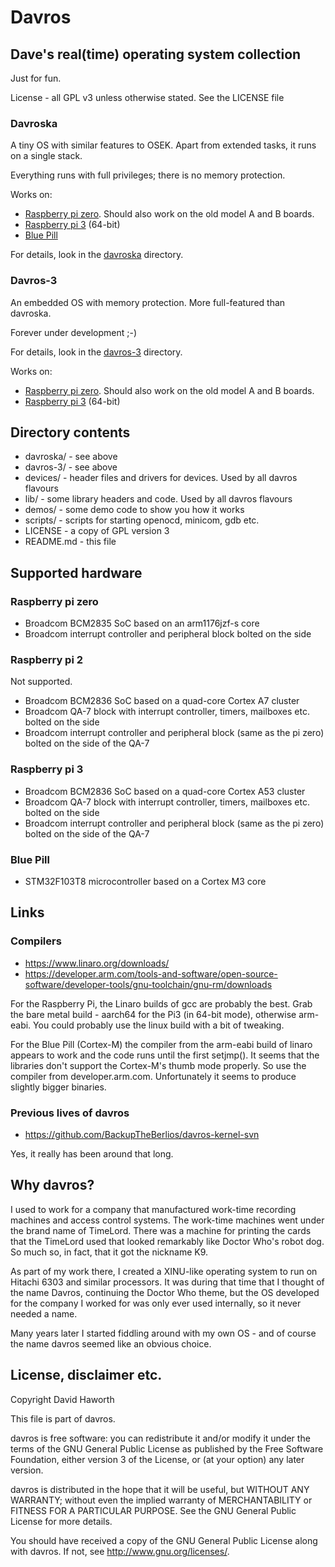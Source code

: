 # Davros

## Dave's real(time) operating system collection

Just for fun.

License - all GPL v3 unless otherwise stated.  See the LICENSE file

### Davroska

A tiny OS with similar features to OSEK. Apart from extended tasks, it runs on a single stack.

Everything runs with full privileges; there is no memory protection.

Works on:
* [Raspberry pi zero](#raspberry-pi-zero). Should also work on the old model A and B boards.
* [Raspberry pi 3](#raspberry-pi-3) (64-bit)
* [Blue Pill](#blue-pIll)

For details, look in the [davroska](davroska/) directory.

### Davros-3

An embedded OS with memory protection. More full-featured than davroska.

Forever under development ;-)

For details, look in the [davros-3](davros-3/) directory.

Works on:
* [Raspberry pi zero](#raspberry-pi-zero). Should also work on the old model A and B boards.
* [Raspberry pi 3](#raspberry-pi-3) (64-bit)

## Directory contents

* davroska/ - see above
* davros-3/ - see above
* devices/ - header files and drivers for devices. Used by all davros flavours
* lib/ - some library headers and code. Used by all davros flavours
* demos/ - some demo code to show you how it works
* scripts/ - scripts for starting openocd, minicom, gdb etc.
* LICENSE - a copy of GPL version 3
* README.md - this file

## Supported hardware

### Raspberry pi zero

* Broadcom BCM2835 SoC based on an arm1176jzf-s core
* Broadcom interrupt controller and peripheral block bolted on the side

### Raspberry pi 2

Not supported.

* Broadcom BCM2836 SoC based on a quad-core Cortex A7 cluster
* Broadcom QA-7 block with interrupt controller, timers, mailboxes etc. bolted on the side
* Broadcom interrupt controller and peripheral block (same as the pi zero) bolted on the side of the QA-7

### Raspberry pi 3

* Broadcom BCM2836 SoC based on a quad-core Cortex A53 cluster
* Broadcom QA-7 block with interrupt controller, timers, mailboxes etc. bolted on the side
* Broadcom interrupt controller and peripheral block (same as the pi zero) bolted on the side of the QA-7

### Blue Pill

* STM32F103T8 microcontroller based on a Cortex M3 core

## Links

### Compilers

* <https://www.linaro.org/downloads/>
* <https://developer.arm.com/tools-and-software/open-source-software/developer-tools/gnu-toolchain/gnu-rm/downloads>

For the Raspberry Pi, the Linaro builds of gcc are probably the best. Grab the bare metal build - aarch64
for the Pi3 (in 64-bit mode), otherwise arm-eabi. You could probably use the linux build with a bit of tweaking.

For the Blue Pill (Cortex-M) the compiler from the arm-eabi build of linaro appears to work and the code
runs until the first setjmp(). It seems that the libraries don't support the Cortex-M's thumb mode properly. So
use the compiler from developer.arm.com. Unfortunately it seems to produce slightly bigger binaries.

### Previous lives of davros

* <https://github.com/BackupTheBerlios/davros-kernel-svn>

Yes, it really has been around that long.

## Why davros?

I used to work for a company that manufactured work-time recording machines and access control systems.
The work-time machines went under the brand name of TimeLord. There was a machine for printing
the cards that the TimeLord used that looked remarkably like Doctor Who's robot dog. So much so,
in fact, that it got the nickname K9.

As part of my work there, I created a XINU-like operating system to run on Hitachi 6303 and similar processors.
It was during that time that I thought of the name Davros, continuing the Doctor Who theme, but the OS
developed for the company I worked for was only ever used internally, so it never needed a name.

Many years later I started fiddling around with my own OS - and of course the name davros seemed like an
obvious choice.

## License, disclaimer etc.

Copyright David Haworth

This file is part of davros.

davros is free software: you can redistribute it and/or modify
it under the terms of the GNU General Public License as published by
the Free Software Foundation, either version 3 of the License, or
(at your option) any later version.

davros is distributed in the hope that it will be useful,
but WITHOUT ANY WARRANTY; without even the implied warranty of
MERCHANTABILITY or FITNESS FOR A PARTICULAR PURPOSE.  See the
GNU General Public License for more details.

You should have received a copy of the GNU General Public License
along with davros.  If not, see <http://www.gnu.org/licenses/>.
